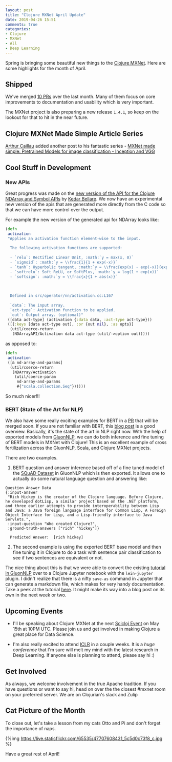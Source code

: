 ```yaml
---
layout: post
title: "Clojure MXNet April Update"
date: 2019-04-26 15:51
comments: true
categories: 
- Clojure
- MXNet
- All
- Deep Learning
---
```


Spring is bringing some beautiful new things to the  [Clojure MXNet](http://mxnet.incubator.apache.org/). Here are some highlights for the month of April.


## Shipped

We've merged [10 PRs](https://github.com/apache/incubator-mxnet/pulls?utf8=%E2%9C%93&q=is%3Apr+is%3Aclosed+clojure) over the last month. Many of them focus on core improvements to documentation and usability which is very important.

The MXNet project is also preparing a new release `1.4.1`, so keep on the lookout for that to hit in the near future.

## Clojure MXNet Made Simple Article Series

[Arthur Caillau](https://arthurcaillau.com/about/) added another post to his fantastic series - [MXNet made simple: Pretrained Models for image classification - Inception and VGG](https://arthurcaillau.com/mxnet-made-simple-pretrained-models/)


## Cool Stuff in Development

### New APIs

Great progress was made on the [new version of the API for the Clojure NDArray and Symbol APIs](https://cwiki.apache.org/confluence/pages/viewpage.action?pageId=103092678) by [Kedar Bellare](https://github.com/kedarbellare). We now have an experimental new version of the apis that are generated more directly from the C code so that we can have more control over the output.

For example the new version of the generated api for NDArray looks like:

```clojure
(defn
 activation
 "Applies an activation function element-wise to the input.
  
  The following activation functions are supported:
  
  - `relu`: Rectified Linear Unit, :math:`y = max(x, 0)`
  - `sigmoid`: :math:`y = \\frac{1}{1 + exp(-x)}`
  - `tanh`: Hyperbolic tangent, :math:`y = \\frac{exp(x) - exp(-x)}{exp(x) + exp(-x)}`
  - `softrelu`: Soft ReLU, or SoftPlus, :math:`y = log(1 + exp(x))`
  - `softsign`: :math:`y = \\frac{x}{1 + abs(x)}`
  
  
  
  Defined in src/operator/nn/activation.cc:L167
  
  `data`: The input array.
  `act-type`: Activation function to be applied.
  `out`: Output array. (optional)"
 ([data act-type] (activation {:data data, :act-type act-type}))
 ([{:keys [data act-type out], :or {out nil}, :as opts}]
  (util/coerce-return
   (NDArrayAPI/Activation data act-type (util/->option out)))))
```

as opposed to:

```clojure
(defn
 activation
 ([& nd-array-and-params]
  (util/coerce-return
   (NDArray/Activation
    (util/coerce-param
     nd-array-and-params
     #{"scala.collection.Seq"})))))
```

So much nicer!!!

### BERT (State of the Art for NLP)

We also have some really exciting examples for BERT in a [PR](https://github.com/apache/incubator-mxnet/pull/14769) that will be merged soon. If you are not familiar with BERT, this [blog post](http://jalammar.github.io/illustrated-bert/) is a good overview. Basically, it's the state of the art in NLP right now. With the help of exported models from [GluonNLP](https://github.com/dmlc/gluon-nlp), we can do both inference and fine tuning of BERT models in MXNet with Clojure! This is an excellent example of cross fertilization across the GluonNLP, Scala, and Clojure MXNet projects.

There are two examples.

1) BERT question and answer inference based off of a fine tuned model of the [SQuAD Dataset](https://rajpurkar.github.io/SQuAD-explorer/) in GluonNLP which is then exported. It allows one to actually do some natural language question and answering like:

```
Question Answer Data
{:input-answer
 "Rich Hickey is the creator of the Clojure language. Before Clojure, he developed dotLisp, a similar project based on the .NET platform, and three earlier attempts to provide interoperability between Lisp and Java: a Java foreign language interface for Common Lisp, A Foreign Object Interface for Lisp, and a Lisp-friendly interface to Java Servlets.",
 :input-question "Who created Clojure?",
 :ground-truth-answers ["rich" "hickey"]}

  Predicted Answer:  [rich hickey]
```

2) The second example is using the exported BERT base model and then fine tuning it in Clojure to do a task with sentence pair classification to see if two sentences are equivalent or not. 

The nice thing about this is that we were able to convert the existing [tutorial in GluonNLP](https://gluon-nlp.mxnet.io/examples/sentence_embedding/bert.html) over to a Clojure Jupyter notebook with the `lein-jupyter` plugin. I didn't realize that there is a nifty `save-as` command in Jupyter that can generate a markdown file, which makes for very handy documentation. Take a peek at the tutorial [here](https://github.com/apache/incubator-mxnet/blob/d062d46f1c351dc9b70a038511b564dab5c43266/contrib/clojure-package/examples/bert/fine-tune-bert.md). It might make its way into a blog post on its own in the next week or two.


## Upcoming Events

- I'll be speaking about Clojure MXNet at the next [Scicloj Event](https://twitter.com/scicloj) on May 15th at 10PM UTC. Please join us and get involved in making Clojure a great place for Data Science.

- I'm also really excited to attend [ICLR](https://iclr.cc/) in a couple weeks. It is a _huge conference_ that I'm sure will melt my mind with the latest research in Deep Learning. If anyone else is planning to attend, please say hi :)

## Get Involved

As always, we welcome involvement in the true Apache tradition. If you have questions or want to say hi, head on over the the closest #mxnet room on your preferred server. We are on Clojurian's slack and Zulip


## Cat Picture of the Month

To close out, let's take a lesson from my cats Otto and Pi and don't forget the importance of naps.

{%img https://live.staticflickr.com/65535/47707608431_5c5d0c73f8_c.jpg %}

Have a great rest of April!
